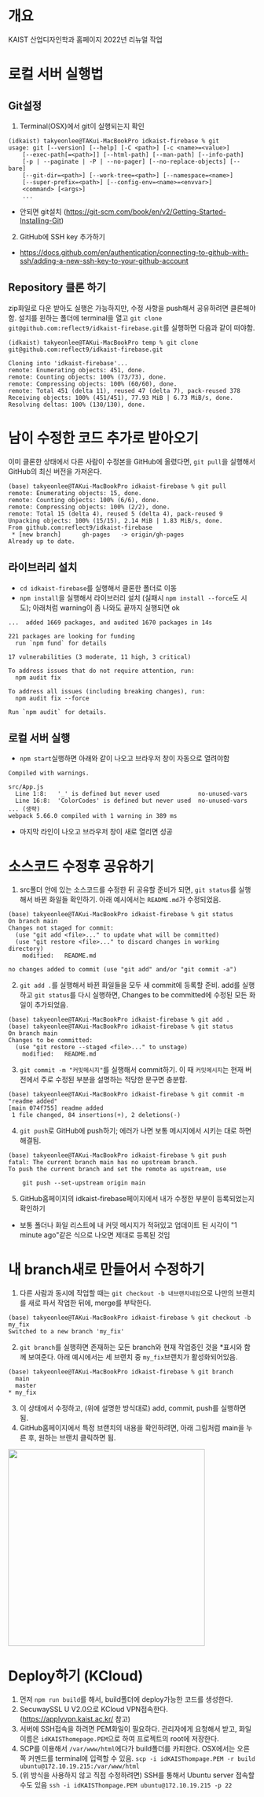 # 개요 
KAIST 산업디자인학과 홈페이지 2022년 리뉴얼 작업

# 로컬 서버 실행법 
## Git설정
1. Terminal(OSX)에서 git이 실행되는지 확인 
```
(idkaist) takyeonlee@TAKui-MacBookPro idkaist-firebase % git
usage: git [--version] [--help] [-C <path>] [-c <name>=<value>]
    [--exec-path[=<path>]] [--html-path] [--man-path] [--info-path]
    [-p | --paginate | -P | --no-pager] [--no-replace-objects] [--bare]
    [--git-dir=<path>] [--work-tree=<path>] [--namespace=<name>]
    [--super-prefix=<path>] [--config-env=<name>=<envvar>]
    <command> [<args>]
    ...
```
- 안되면 git설치 (https://git-scm.com/book/en/v2/Getting-Started-Installing-Git)

2. GitHub에 SSH key 추가하기
- https://docs.github.com/en/authentication/connecting-to-github-with-ssh/adding-a-new-ssh-key-to-your-github-account

## Repository 클론 하기
zip화일로 다운 받아도 실행은 가능하지만, 수정 사항을 push해서 공유하려면 클론해야함. 설치를 윈하는 폴더에 terminal을 열고 `git clone git@github.com:reflect9/idkaist-firebase.git`를 실행하면 다음과 같이 떠야함. 
```
(idkaist) takyeonlee@TAKui-MacBookPro temp % git clone git@github.com:reflect9/idkaist-firebase.git

Cloning into 'idkaist-firebase'...
remote: Enumerating objects: 451, done.
remote: Counting objects: 100% (73/73), done.
remote: Compressing objects: 100% (60/60), done.
remote: Total 451 (delta 11), reused 47 (delta 7), pack-reused 378
Receiving objects: 100% (451/451), 77.93 MiB | 6.73 MiB/s, done.
Resolving deltas: 100% (130/130), done.
```

# 남이 수정한 코드 추가로 받아오기 
이미 클론한 상태에서 다른 사람이 수정본을 GitHub에 올렸다면, `git pull`을 실행해서 GitHub의 최신 버전을 가져온다. 
```
(base) takyeonlee@TAKui-MacBookPro idkaist-firebase % git pull
remote: Enumerating objects: 15, done.
remote: Counting objects: 100% (6/6), done.
remote: Compressing objects: 100% (2/2), done.
remote: Total 15 (delta 4), reused 5 (delta 4), pack-reused 9
Unpacking objects: 100% (15/15), 2.14 MiB | 1.83 MiB/s, done.
From github.com:reflect9/idkaist-firebase
 * [new branch]      gh-pages   -> origin/gh-pages
Already up to date.
```

## 라이브러리 설치
- `cd idkaist-firebase`를 실행해서 클론한 폴더로 이동
- `npm install`을 실행해서 라이브러리 설치 (실패시 `npm install --force`도 시도); 아래처럼 warning이 좀 나와도 끝까지 실행되면 ok
```
...  added 1669 packages, and audited 1670 packages in 14s

221 packages are looking for funding
  run `npm fund` for details

17 vulnerabilities (3 moderate, 11 high, 3 critical)

To address issues that do not require attention, run:
  npm audit fix

To address all issues (including breaking changes), run:
  npm audit fix --force

Run `npm audit` for details.
```

## 로컬 서버 실행
- `npm start`실행하면 아래와 같이 나오고 브라우저 창이 자동으로 열려야함 
```
Compiled with warnings.

src/App.js
  Line 1:8:   '_' is defined but never used           no-unused-vars
  Line 16:8:  'ColorCodes' is defined but never used  no-unused-vars
... (생략)
webpack 5.66.0 compiled with 1 warning in 389 ms
```
- 마지막 라인이 나오고 브라우저 창이 새로 열리면 성공


# 소스코드 수정후 공유하기 
1. src폴더 안에 있는 소스코드를 수정한 뒤 공유할 준비가 되면, `git status`를 실행해서 바뀐 화일들 확인하기. 아래 예시에서는 `README.md`가 수정되었음. 
```
(base) takyeonlee@TAKui-MacBookPro idkaist-firebase % git status
On branch main
Changes not staged for commit:
  (use "git add <file>..." to update what will be committed)
  (use "git restore <file>..." to discard changes in working directory)
	modified:   README.md

no changes added to commit (use "git add" and/or "git commit -a")
```
2.  `git add .`를 실행해서 바뀐 화일들을 모두 새 commit에 등록할 준비. add를 실행하고 `git status`를 다시 실행하면, Changes to be committed에 수정된 모든 화일이 추가되었음. 
```
(base) takyeonlee@TAKui-MacBookPro idkaist-firebase % git add .
(base) takyeonlee@TAKui-MacBookPro idkaist-firebase % git status
On branch main
Changes to be committed:
  (use "git restore --staged <file>..." to unstage)
	modified:   README.md
```

3. `git commit -m "커밋메시지"`를 실행해서 commit하기. 이 때 `커밋메시지`는 현재 버전에서 주로 수정된 부분을 설명하는 적당한 문구면 충분함.
```
(base) takyeonlee@TAKui-MacBookPro idkaist-firebase % git commit -m "readme added"
[main 074f755] readme added
 1 file changed, 84 insertions(+), 2 deletions(-)
 ```

4. `git push`로 GitHub에 push하기; 에러가 나면 보통 메시지에서 시키는 대로 하면 해결됨. 
```
(base) takyeonlee@TAKui-MacBookPro idkaist-firebase % git push
fatal: The current branch main has no upstream branch.
To push the current branch and set the remote as upstream, use

    git push --set-upstream origin main
```

5. GitHub홈페이지의 idkaist-firebase페이지에서 내가 수정한 부분이 등록되었는지 확인하기
- 보통 폴더나 화일 리스트에 내 커밋 메시지가 적혀있고 업데이트 된 시각이 "1 minute ago"같은 식으로 나오면 제대로 등록된 것임


# 내 branch새로 만들어서 수정하기
1. 다른 사람과 동시에 작업할 때는 `git checkout -b 내브랜치네임`으로 나만의 브랜치를 새로 파서 작업한 뒤에, merge를 부탁한다. 
```
(base) takyeonlee@TAKui-MacBookPro idkaist-firebase % git checkout -b my_fix
Switched to a new branch 'my_fix'
```
2. `git branch`를 실행하면 존재하는 모든 branch와 현재 작업중인 것을 *표시와 함께 보여준다. 아래 예시에서는 세 브랜치 중 `my_fix`브랜치가 활성화되어있음.
```
(base) takyeonlee@TAKui-MacBookPro idkaist-firebase % git branch
  main
  master
* my_fix
```
3. 이 상태에서 수정하고, (위에 설명한 방식대로) add, commit, push를 실행하면 됨. 
4. GitHub홈페이지에서 특정 브랜치의 내용을 확인하려면, 아래 그림처럼 main을 누른 후, 원하는 브랜치 클릭하면 됨.  
<img src='image_github.png' width="400px"/>



# Deploy하기 (KCloud)
1. 먼저 `npm run build`를 해서, build폴더에 deploy가능한 코드를 생성한다. 
2. SecuwaySSL U V2.0으로 KCloud VPN접속한다. (https://applyvpn.kaist.ac.kr/ 참고)
3. 서버에 SSH접속을 하려면 PEM화일이 필요하다. 관리자에게 요청해서 받고, 화일이름은 `idKAISThomepage.PEM`으로 하여 프로젝트의 root에 저장한다. 
4. SCP를 이용해서 `/var/www/html`에다가 build폴더를 카피한다. OSX에서는 오른쪽 커멘드를 terminal에 입력할 수 있음. `scp -i idKAISThompage.PEM -r build ubuntu@172.10.19.215:/var/www/html`
3. (위 방식을 사용하지 않고 직접 수정하려면) SSH를 통해서 Ubuntu server 접속할 수도 있음 `ssh -i idKAISThompage.PEM ubuntu@172.10.19.215 -p 22` 